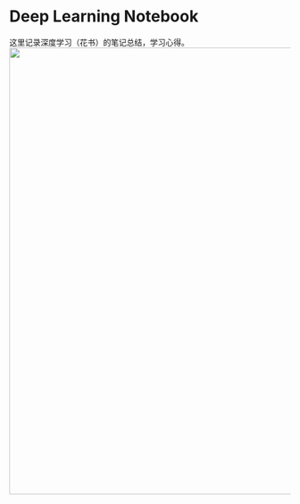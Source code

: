 # Deep Learning Notebook
这里记录深度学习（花书）的笔记总结，学习心得。<br>
<img src="https://github.com/MemorialCheng/EverybodyEveryday/blob/master/deeplearning/images/dl.jpg" width="800">

